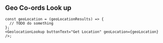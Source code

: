 ## Geo Co-ords Look up

```tsx
const geoLocation = (geoLocationResults) => {
  // TODO do something
};
<GeolocationLookup buttonText="Get Location" geoLocation={geoLocation} />;
```
